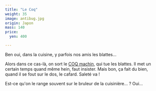 ```yaml
---
title: "Le Coq"
weight: 35
image: antibug.jpg
origin: Japon
mass: 140
price:
  yen: 400

---
```


Ben oui, dans la cuisine, y parfois nos amis les blattes... 

Alors dans ce cas-là, on sort le [COQ machin](https://www.kincho.co.jp/seihin/insecticide/kinchol_hunter/kinchol/index.html), qui tue les blattes. Il met un certain temps quand même hein, faut insister. Mais bon, ça fait du bien, quand il se fout sur le dos, le cafard. Saleté va !

Est-ce qu'on le range souvent sur le bruleur de la cuisinière... ? Oui...